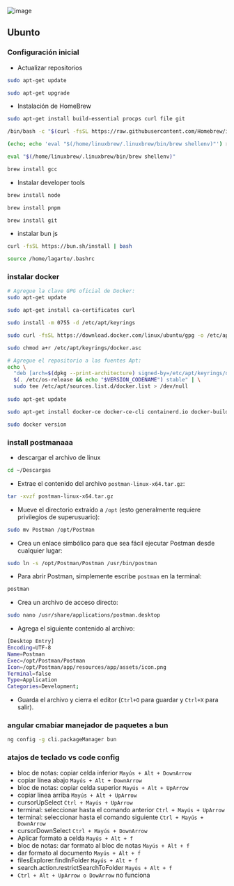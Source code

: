 ![image](https://github.com/user-attachments/assets/40d014e6-5e5a-4da8-867f-b3054c7740e7)

## Ubunto 

### Configuración inicial
- Actualizar repositorios

```bash
sudo apt-get update
```
```bash
sudo apt-get upgrade
```
- Instalación de HomeBrew
```bash
sudo apt-get install build-essential procps curl file git
```
```bash
/bin/bash -c "$(curl -fsSL https://raw.githubusercontent.com/Homebrew/install/HEAD/install.sh)"
```

```bash
(echo; echo 'eval "$(/home/linuxbrew/.linuxbrew/bin/brew shellenv)"') >> /home/lagarto/.bashrc
```
```bash
eval "$(/home/linuxbrew/.linuxbrew/bin/brew shellenv)"
```
```bash
brew install gcc
```
- Instalar developer tools
```bash
brew install node
```
```bash
brew install pnpm
```
```bash
brew install git
```

- instalar bun js
```bash
curl -fsSL https://bun.sh/install | bash
```
```bash
source /home/lagarto/.bashrc
```
### instalar docker
```bash
# Agregue la clave GPG oficial de Docker:
sudo apt-get update

sudo apt-get install ca-certificates curl

sudo install -m 0755 -d /etc/apt/keyrings

sudo curl -fsSL https://download.docker.com/linux/ubuntu/gpg -o /etc/apt/keyrings/docker.asc

sudo chmod a+r /etc/apt/keyrings/docker.asc

# Agregue el repositorio a las fuentes Apt:
echo \
  "deb [arch=$(dpkg --print-architecture) signed-by=/etc/apt/keyrings/docker.asc] https://download.docker.com/linux/ubuntu \
  $(. /etc/os-release && echo "$VERSION_CODENAME") stable" | \
  sudo tee /etc/apt/sources.list.d/docker.list > /dev/null
  
sudo apt-get update
```

```bash
sudo apt-get install docker-ce docker-ce-cli containerd.io docker-buildx-plugin docker-compose-plugin

sudo docker version
```
### install postmanaaa
- descargar el archivo de linux
```bash
cd ~/Descargas
```
- Extrae el contenido del archivo `postman-linux-x64.tar.gz`:
```bash
tar -xvzf postman-linux-x64.tar.gz
```
- Mueve el directorio extraído a `/opt` (esto generalmente requiere privilegios de superusuario):
```bash
sudo mv Postman /opt/Postman
```
- Crea un enlace simbólico para que sea fácil ejecutar Postman desde cualquier lugar:
```bash
sudo ln -s /opt/Postman/Postman /usr/bin/postman
```
- Para abrir Postman, simplemente escribe `postman` en la terminal:
```bash
postman
```
- Crea un archivo de acceso directo:
```bash
sudo nano /usr/share/applications/postman.desktop
```
- Agrega el siguiente contenido al archivo:
```bash
[Desktop Entry]
Encoding=UTF-8
Name=Postman
Exec=/opt/Postman/Postman
Icon=/opt/Postman/app/resources/app/assets/icon.png
Terminal=false
Type=Application
Categories=Development;
```
- Guarda el archivo y cierra el editor (`Ctrl+O` para guardar y `Ctrl+X` para salir).

### angular cmabiar manejador de paquetes a bun
```bash
ng config -g cli.packageManager bun
```

### atajos de teclado vs code config

- bloc de notas: copiar celda inferior  `Mayús + Alt + DownArrow`
- copiar línea abajo `Mayús + Alt + DownArrow`
- bloc de notas: copiar celda superior `Mayús + Alt + UpArrow`
- copiar línea arriba `Mayús + Alt + UpArrow`
- cursorUpSelect `Ctrl + Mayús + UpArrow`
- terminal: seleccionar hasta el comando anterior `Ctrl + Mayús + UpArrow`
- terminal: seleccionar hasta el comando siguiente `Ctrl + Mayús + DownArrow`
- cursorDownSelect `Ctrl + Mayús + DownArrow`
- Aplicar formato a celda `Mayús + Alt + f`
- bloc de notas: dar formato al bloc de notas `Mayús + Alt + f`
- dar formato al documento `Mayús + Alt + f`
- filesExplorer.findInFolder `Mayús + Alt + f`
- search.action.restrictSearchToFolder `Mayús + Alt + f`
- `Ctrl + Alt + UpArrow o DowArrow` no funciona
